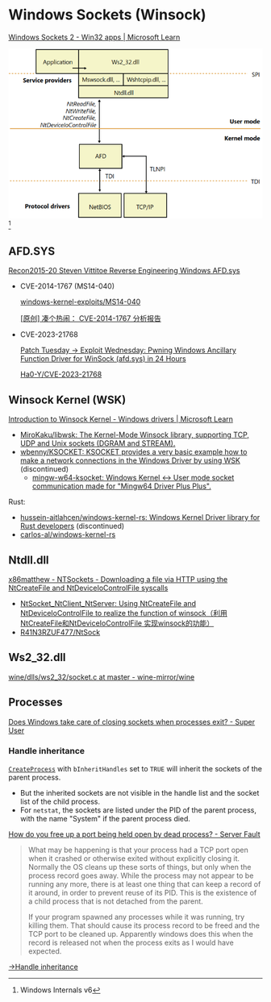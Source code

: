 # Windows Sockets (Winsock)
[Windows Sockets 2 - Win32 apps | Microsoft Learn](https://learn.microsoft.com/en-us/windows/win32/winsock/windows-sockets-start-page-2)

![](images/Winsock/image.png)[^winter]

## AFD.SYS
[Recon2015-20 Steven Vittitoe Reverse Engineering Windows AFD.sys](https://recon.cx/2015/slides/recon2015-20-steven-vittitoe-Reverse-Engineering-Windows-AFD-sys.pdf)

- CVE-2014-1767 (MS14-040)
  
  [windows-kernel-exploits/MS14-040](https://github.com/SecWiki/windows-kernel-exploits/blob/master/MS14-040/README.md)

  [\[原创\] 凑个热闹： CVE-2014-1767 分析报告](https://github.com/CrackerCat/simpread/blob/e51f798a516c348f5abfeda1e197780275f66edd/md/%5B%E5%8E%9F%E5%88%9B%5D%20%E5%87%91%E4%B8%AA%E7%83%AD%E9%97%B9%EF%BC%9A%20CVE-2014-1767%20%E5%88%86%E6%9E%90%E6%8A%A5%E5%91%8A.md)

- CVE-2023-21768

  [Patch Tuesday -> Exploit Wednesday: Pwning Windows Ancillary Function Driver for WinSock (afd.sys) in 24 Hours](https://securityintelligence.com/x-force/patch-tuesday-exploit-wednesday-pwning-windows-ancillary-function-driver-winsock/)

  [Ha0-Y/CVE-2023-21768](https://github.com/Ha0-Y/CVE-2023-21768/blob/cb62f87ceb3bc19ebb426e0863fb5ded2bb22f8a/CVE-2023-21768.md)

## Winsock Kernel (WSK)
[Introduction to Winsock Kernel - Windows drivers | Microsoft Learn](https://learn.microsoft.com/en-us/windows-hardware/drivers/network/introduction-to-winsock-kernel)

- [MiroKaku/libwsk: The Kernel-Mode Winsock library, supporting TCP, UDP and Unix sockets (DGRAM and STREAM).](https://github.com/MiroKaku/libwsk)
- [wbenny/KSOCKET: KSOCKET provides a very basic example how to make a network connections in the Windows Driver by using WSK](https://github.com/wbenny/KSOCKET) (discontinued)
  - [mingw-w64-ksocket: Windows Kernel <-> User mode socket communication made for "Mingw64 Driver Plus Plus".](https://github.com/utoni/mingw-w64-ksocket)

Rust:
- [hussein-aitlahcen/windows-kernel-rs: Windows Kernel Driver library for Rust developers](https://github.com/hussein-aitlahcen/windows-kernel-rs) (discontinued)
- [carlos-al/windows-kernel-rs](https://github.com/carlos-al/windows-kernel-rs)

## Ntdll.dll
[x86matthew - NTSockets - Downloading a file via HTTP using the NtCreateFile and NtDeviceIoControlFile syscalls](https://www.x86matthew.com/view_post?id=ntsockets)

- [NtSocket\_NtClient\_NtServer: Using NtCreateFile and NtDeviceIoControlFile to realize the function of winsock（利用NtCreateFile和NtDeviceIoControlFile 实现winsock的功能）](https://github.com/A-Normal-User/NtSocket_NtClient_NtServer)
- [R41N3RZUF477/NtSock](https://github.com/R41N3RZUF477/NtSock)

## Ws2_32.dll
[wine/dlls/ws2\_32/socket.c at master - wine-mirror/wine](https://github.com/wine-mirror/wine/blob/master/dlls/ws2_32/socket.c)

## Processes
[Does Windows take care of closing sockets when processes exit? - Super User](https://superuser.com/questions/375604/does-windows-take-care-of-closing-sockets-when-processes-exit)

### Handle inheritance
[`CreateProcess`](https://learn.microsoft.com/en-us/windows/win32/api/processthreadsapi/nf-processthreadsapi-createprocessa) with `bInheritHandles` set to `TRUE` will inherit the sockets of the parent process.
- But the inherited sockets are not visible in the handle list and the socket list of the child process.
- For `netstat`, the sockets are listed under the PID of the parent process, with the name "System" if the parent process died.

[How do you free up a port being held open by dead process? - Server Fault](https://serverfault.com/questions/181015/how-do-you-free-up-a-port-being-held-open-by-dead-process)
> What may be happening is that your process had a TCP port open when it crashed or otherwise exited without explicitly closing it. Normally the OS cleans up these sorts of things, but only when the process record goes away. While the process may not appear to be running any more, there is at least one thing that can keep a record of it around, in order to prevent reuse of its PID. This is the existence of a child process that is not detached from the parent.
>
> If your program spawned any processes while it was running, try killing them. That should cause its process record to be freed and the TCP port to be cleaned up. Apparently windows does this when the record is released not when the process exits as I would have expected.

[→Handle inheritance](https://github.com/Chaoses-Ib/Windows/blob/main/Kernel/Objects/README.md#handle-inheritance)


[^winter]: Windows Internals v6